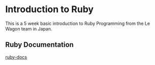 # Introduction to Ruby

This is a 5 week basic introduction to Ruby Programming from the Le Wagon team in Japan.

## Ruby Documentation

[ruby-docs](https://www.ruby-docs.org)
